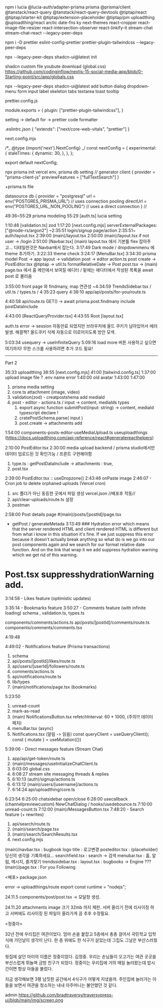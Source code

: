 npm i lucia @lucia-auth/adapter-prisma prisma @prisma/client @tanstack/react-query @tanstack/react-query-devtools @tiptap/react @tiptap/starter-kit @tiptap/extension-placeholder @tiptap/pm uploadthing @uploadthing/react arctic date-fns ky next-themes react-cropper react-image-file-resizer react-intersection-observer react-linkify-it stream-chat stream-chat-react --legacy-peer-deps

npm i -D prettier eslint-config-prettier prettier-plugin-tailwindcss --legacy-peer-deps

npx --legacy-peer-deps shadcn-ui@latest init

shadcn custom file youbute download (global.css)
https://github.com/codinginflow/nextjs-15-social-media-app/blob/0-Starting-point/src/app/globals.css

npx --legacy-peer-deps shadcn-ui@latest add button dialog dropdown-menu form input label skeleton tabs textarea toast tooltip

prettier.config.js

module.exports = {
plugin: ["prettier-plugin-tailwindcss"],
}

setting -> default for -> prettier code formatter

.eslintrc.json
{
"extends": ["next/core-web-vitals", "prettier"]
}

next.config.mjs

/\*_ @type {import('next').NextConfig} _/
const nextConfig = {
experimental: {
staleTimes: {
dynamic: 30,
},
},
};

export default nextConfig;

npx prisma init
vercel env, prisma db setting
// generator client {
provider = "prisma-client-js"
previewFeatures = ["fullTextSearch"]
}

+prisma.ts file

datasource db {
provider = "postgresql"
url = env("POSTGRES_PRISMA_URL") // uses connection pooling
directUrl = env("POSTGRES_URL_NON_POOLING") // uses a direct connection
}
//

49:36~55:29 prisma modeling
55:29 [auth.ts] lucia setting

1:10:48 [validation.ts] zod
1:17:20 [next.config.mjs] serverExternalPackages: ["@node-rs/argon2"]
~2:35:51 login/signup page/action
2:35:51~ auth/layout.tsx
2:39:00 (main)/layout.tsx
2:50:00 (main)/layout.tsx if not user -> /login
2:51:00 [Navbar.tsx] (main) layout.tsx 에서 기본틀 flex 잡아주고... 디테일한것은 Navbar에서 잡는다.
3:17:49 Dark mode / dropdownmenu 에 theme 추가하기.
3:22:33 theme check
3:24:17 [MenuBar.tsx]
3:34:30 prisma model Post -> app layout -> validation post -> editor action.ts post create -> PostEditor.tsx @tiptap -> util.ts formatRelativeDate -> Post post.tsx -> (main) page.tsx 에서 홈 메인에서 보여질 에디터 / 밑에는 에디터에서 작성된 목록을 await post 로 불러옴

3:55:00 front page 와 findmany, map 연관성
~4:34:59 TrendsSidebar.tsx / util.ts / types.ts /
4:35:23 query
4:38:10 app/api/posts/for-you/route.ts

4:40:58 api/route.ts GET() -> await prisma.post.findmany include postDataInclude

4:43:00 [ReactQueryProvider.tsx]
4:43:55 Root [layout.tsx]

auth.ts error -> session 자동만료 되었지만 브라우저에 올드 쿠키가 남아있어서 에러 발생. 해결책? 올드쿠키 삭제 자동으로 이로어지도록 방안 모색.

5:03:34 usequery -> useInfiniteQuery
5:09:16 load more 버튼 사용하고 싶으면 여기까지! 무한 스크롤 사용하려면 추가 코드 필요!

---

Part 2

35:33 uploadthing
38:55 [next.config.mjs]
41:00 [tailwind.config.ts]
1:37:00 upload image file ? .env name error
1:40:00 old avatar
1:43:00
1:47:00

1. prisma media setting
2. core.ts attachment (image, video)
3. validation(zod) - creatpostshema add mediaId
4. post - editor - actions.ts / input -> content, mediaIds types
   1. export async function submitPost(input: string)
      -> content, mediaId typescript declare !
   2. cratePostSchema.parse( input )
   3. post.create -> attachments add

1:54:00 components-posts-editor-useMediaUpload.ts
useuploadthings (https://docs.uploadthing.com/api-reference/react#generatereacthelpers)

2:10:00 PostEditor.tsx
2:30:00 media upload backend / prisma studio에서만 데이터 업로드된 것 확인가능 / 프론트 구현해야함

1. type.ts : getPostDataInclude -> attachments : true,
2. post.tsx

2:39:00 PostEditor.tsx :: useDropzone()
2:43:46 onPaste image
2:46:07 - Cron job to delete orphaned uploads (Vercel cron)

1. src 폴더가 아닌 동등한 곳에서 파일 생성 vercel.json //배포후 작동//
2. api/clear-uploads/route.ts 설정
3. postman

2:58:00 Post details page
#(main)/posts/[postId]/page.tsx

- getPost / generateMetada
  3:13:49 ### Hydration error which means that the server rendered HTML and client rendered HTML is different but from what i know in this situation it's fine. If we just suppress this error because it doesn't actually break anything so what do is we go into our post components again and we search for our format relative date function. And on the link that wrap it we add suppress hydration warning which we get rid of this warning.

# Post.tsx suppresshydrationWarning add.

3:14:58 - Likes feature (optimistic updates)

3:35:14 - Bookmarks feature
3:50:27 - Comments feature (with infinite loading)
schema , validation.ts, types.ts

components/comments/actions.ts
api/posts/[postId]/comments/route.ts
components/comments/comments.tsx

4:19:48

4:49:02 - Notifications feature (Prisma transactions)

1. schema
2. api/posts/[postId]/likes/route.ts
3. api/users/[userId]/followers/route.ts
4. comments/actions.ts
5. api/notifications/route.ts
6. lib/types
7. (main)/notifications/page.tsx (bookmarks)

5:23:50

1. unread-count
2. mark-as-read
3. (main) NotificationsButton.tsx
   refetchInterval: 60 \* 1000, (주의!!! 데이터 페치)
4. menuBar.tsx (async)
5. Notifications.tsx (알림 -> 읽음)
   const queryClient = useQueryClient();
   const { mutate } = useMutation({})

5:39:06 - Direct messages feature (Stream Chat)

1. app/api/get-token/route.ts
2. (main)/messages/useInitializeChatClient.ts
3. 6:03:00 global.css
4. 6:08:27 stream site messaging threads & replies
5. 6:10:13 (auth)/signup/actions.ts
6. 6:13:12 (main)/users/[username]/actions.ts
7. 6:14:24 api/uploadthing/core.ts

6:23:54
6:25:00 chatsidebar open/close
6:28:00 usecallback (channelpreviewcustom)
NewChatDialog / hooks/usedebounce.ts
7:10:00 unread-count.ts
7:12:00 (main)/MessagesButton.tsx
7:48:20 - Search feature (+ rewrites)

1. api/search/route.ts
2. (main)/search/page.tsx
3. (main)/search/SearchResults.tsx
4. next.config.mjs

(main)/navbar.tsx : bugbook logo title : 로고변경
posteditor.tsx : (placeholder) 당신의 생각을 기록하세요...
searchfield.tsx : search -> 검색
menubar.tsx : 홈, 알림, 메시지, 즐겨찾기
trendssidebar.tsx :
layout.tsx : bugbooks -> Engine ???
(main)/page.tsx :
<TabsTrigger value="for-you">For you</TabsTrigger>
<TabsTrigger value="following">Following</TabsTrigger>

<배포>
package.json

error -> uploadthings/route
export const runtime = "nodejs";

24.11.5
components/post/post.tsx -> 모달창 생성.

24.11.20
attachments image 크기 32mb 까지 제한.
서버 올리기 전에 리사이징 하고 서버에도 리사이징 된 파일이 올라가게 끔 추후 수정필요.

<정중아>

32년 전에 우리집은 여관이었다.
엄마 손을 붙잡고 5층에서 총총 걸어서 국민학교 입학식에 가던날이 생각이 난다.
한 층 위에도 한 식구가 살았는데 그집도 그날은 부산스러웠다.

윗집에 살던 아이의 이름은 정중이었다. 김정중.
우리는 손님들이 오고가는 여관 곳곳을 부산스럽게 뛰놀며 금방 친구가 되었다. 정중이는 우리집에 거의 매일 놀러왔는데 밥시간이면 항상 아들을 불렀다.

지금 생각해보면 3평 남짓한 공간에서 4식구가 어떻게 지냈을까. 주인집에 놀러가는 아들을 보면서 여관을 청소하는 내내 아주머니는 불안했던 것 같다.

admin
https://github.com/bradtraversy/traversypress-ui/blob/main/img/screen.png

